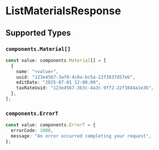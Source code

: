 # ListMaterialsResponse


## Supported Types

### `components.Material[]`

```typescript
const value: components.Material[] = [
  {
    name: "<value>",
    uuid: "123e4567-3af0-4c8a-bc5a-22f3837d57eb",
    editDate: "2025-07-01 12:00:00",
    taxRateUuid: "123e4567-3b3c-4a3c-9ff2-22f3844a1e3b",
  },
];
```

### `components.ErrorT`

```typescript
const value: components.ErrorT = {
  errorCode: 1000,
  message: "An error occurred completing your request",
};
```


